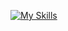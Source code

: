 [![My Skills](https://skillicons.dev/icons?i=aws,gcp,azure,react,docker,vim,git,js&perline=8)](https://skillicons.dev)
